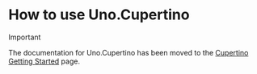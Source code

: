 # How to use Uno.Cupertino

> [!IMPORTANT]
> The documentation for Uno.Cupertino has been moved to the [Cupertino Getting Started](../external/uno.themes/doc/cupertino-getting-started.md) page.

